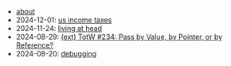 - [about](about)
- 2024-12-01: [us income taxes](income-taxes)
- 2024-11-24: [living at head](living-at-head)
- 2024-08-29: [(ext) TotW #234: Pass by Value, by Pointer, or by
               Reference?](https://abseil.io/tips/234)
- 2024-08-20: [debugging](debugging)
